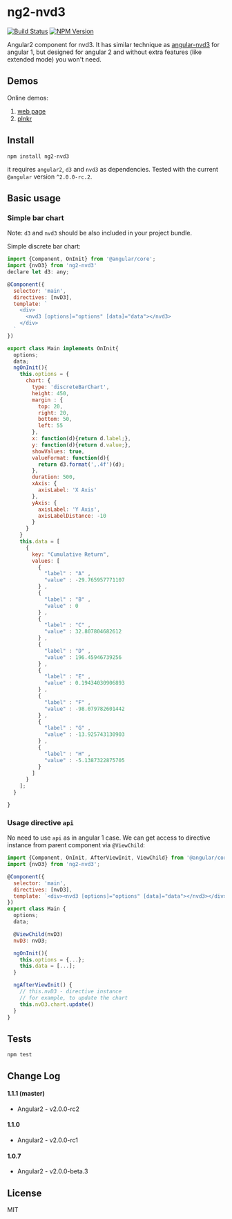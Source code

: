 # ng2-nvd3
[![Build Status](https://travis-ci.org/krispo/ng2-nvd3.svg?branch=master)](https://travis-ci.org/krispo/ng2-nvd3)
[![NPM Version](http://img.shields.io/npm/v/ng2-nvd3.svg?style=flat)](https://www.npmjs.org/package/ng2-nvd3)

Angular2 component for nvd3. It has similar technique as [angular-nvd3](http://krispo.github.io/angular-nvd3) for angular 1, but designed for angular 2 and without extra features (like extended mode) you won't need.

## Demos

Online demos:

1. [web page](http://krispo.github.io/ng2-nvd3)
2. [plnkr](http://plnkr.co/edit/T4i7Zh?p=preview)

## Install

    npm install ng2-nvd3
    
it requires `angular2`, `d3` and `nvd3` as dependencies. Tested with the current `@angular` version `^2.0.0-rc.2`.
    
## Basic usage

### Simple bar chart
Note: `d3` and `nvd3` should be also included in your project bundle.

Simple discrete bar chart: 
    
```js
import {Component, OnInit} from '@angular/core';
import {nvD3} from 'ng2-nvd3'
declare let d3: any;

@Component({
  selector: 'main',
  directives: [nvD3],
  template: `
    <div>
      <nvd3 [options]="options" [data]="data"></nvd3>
    </div>
  `
})

export class Main implements OnInit{
  options;
  data;
  ngOnInit(){
    this.options = {
      chart: {
        type: 'discreteBarChart',
        height: 450,
        margin : {
          top: 20,
          right: 20,
          bottom: 50,
          left: 55
        },
        x: function(d){return d.label;},
        y: function(d){return d.value;},
        showValues: true,
        valueFormat: function(d){
          return d3.format(',.4f')(d);
        },
        duration: 500,
        xAxis: {
          axisLabel: 'X Axis'
        },
        yAxis: {
          axisLabel: 'Y Axis',
          axisLabelDistance: -10
        }
      }
    }
    this.data = [
      {
        key: "Cumulative Return",
        values: [
          {
            "label" : "A" ,
            "value" : -29.765957771107
          } ,
          {
            "label" : "B" ,
            "value" : 0
          } ,
          {
            "label" : "C" ,
            "value" : 32.807804682612
          } ,
          {
            "label" : "D" ,
            "value" : 196.45946739256
          } ,
          {
            "label" : "E" ,
            "value" : 0.19434030906893
          } ,
          {
            "label" : "F" ,
            "value" : -98.079782601442
          } ,
          {
            "label" : "G" ,
            "value" : -13.925743130903
          } ,
          {
            "label" : "H" ,
            "value" : -5.1387322875705
          }
        ]
      }
    ];
  }

}
```    

### Usage directive `api`

No need to use `api` as in angular 1 case. We can get access to directive instance from parent component via `@ViewChild`:

```js
import {Component, OnInit, AfterViewInit, ViewChild} from '@angular/core';
import {nvD3} from 'ng2-nvd3';

@Component({
  selector: 'main',
  directives: [nvD3],
  template: `<div><nvd3 [options]="options" [data]="data"></nvd3></div>`
})
export class Main {
  options;
  data;

  @ViewChild(nvD3)
  nvD3: nvD3;

  ngOnInit(){
    this.options = {...};
    this.data = [...];
  }

  ngAfterViewInit() {
    // this.nvD3 - directive instance
    // for example, to update the chart
    this.nvD3.chart.update()
  } 
}
```

## Tests

    npm test
    
## Change Log

#### 1.1.1 (master)
* Angular2 - v2.0.0-rc2 

#### 1.1.0
* Angular2 - v2.0.0-rc1 

#### 1.0.7
* Angular2 - v2.0.0-beta.3 
    

## License
MIT

